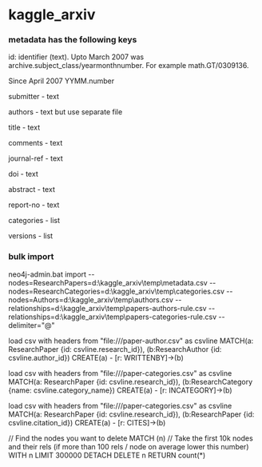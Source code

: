 # kaggle_arxiv

### metadata has the following keys

id: identifier (text). Upto March 2007 was archive.subject_class/yearmonthnumber. For example math.GT/0309136.

Since April 2007 YYMM.number

submitter - text

authors - text but use separate file

title - text

comments - text

journal-ref - text

doi - text

abstract - text

report-no - text

categories - list

versions - list


### bulk import

neo4j-admin.bat import --nodes=ResearchPapers=d:\kaggle_arxiv\temp\metadata.csv --nodes=ResearchCategories=d:\kaggle_arxiv\temp\categories.csv --nodes=Authors=d:\kaggle_arxiv\temp\authors.csv --relationships=d:\kaggle_arxiv\temp\papers-authors-rule.csv --relationships=d:\kaggle_arxiv\temp\papers-categories-rule.csv --delimiter="@"


load csv with headers from "file:///paper-author.csv" as csvline
MATCH(a: ResearchPaper {id: csvline.research_id}), (b:ResearchAuthor {id: csvline.author_id}) 
CREATE(a) - [r: WRITTENBY]->(b)

load csv with headers from "file:///paper-categories.csv" as csvline
MATCH(a: ResearchPaper {id: csvline.research_id}), (b:ResearchCategory {name: csvline.category_name}) 
CREATE(a) - [r: INCATEGORY]->(b)

load csv with headers from "file:///paper-categories.csv" as csvline
MATCH(a: ResearchPaper {id: csvline.research_id}), (b:ResearchPaper {id: csvline.citation_id}) 
CREATE(a) - [r: CITES]->(b)


// Find the nodes you want to delete
MATCH (n) 
// Take the first 10k nodes and their rels (if more than 100 rels / node on average lower this number)
WITH n LIMIT 300000
DETACH DELETE n
RETURN count(*)